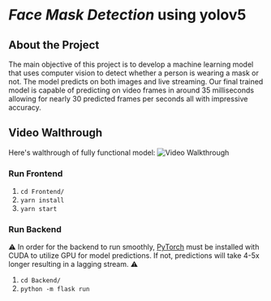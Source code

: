 # *Face Mask Detection* using yolov5

## About the Project
The main objective of this project is to develop a machine learning model that uses computer vision to detect whether a person is wearing a mask or not. The model predicts on both images and live streaming. Our final trained model is capable of predicting on video frames in around 35 milliseconds allowing for nearly 30 predicted frames per seconds all with impressive accuracy.

## Video Walthrough
Here's walthrough of fully functional model:
<img src='' title='Video Walkthrough' width='' alt='Video Walkthrough' />



### Run Frontend
1. `cd Frontend/`
2. `yarn install`
3. `yarn start`

### Run Backend
:warning: In order for the backend to run smoothly, [PyTorch](https://pytorch.org/get-started/locally/) must be installed with CUDA to utilize GPU for model predictions. If not, predictions will take 4-5x longer resulting in a lagging stream. :warning:
1. `cd Backend/`
2. `python -m flask run`

